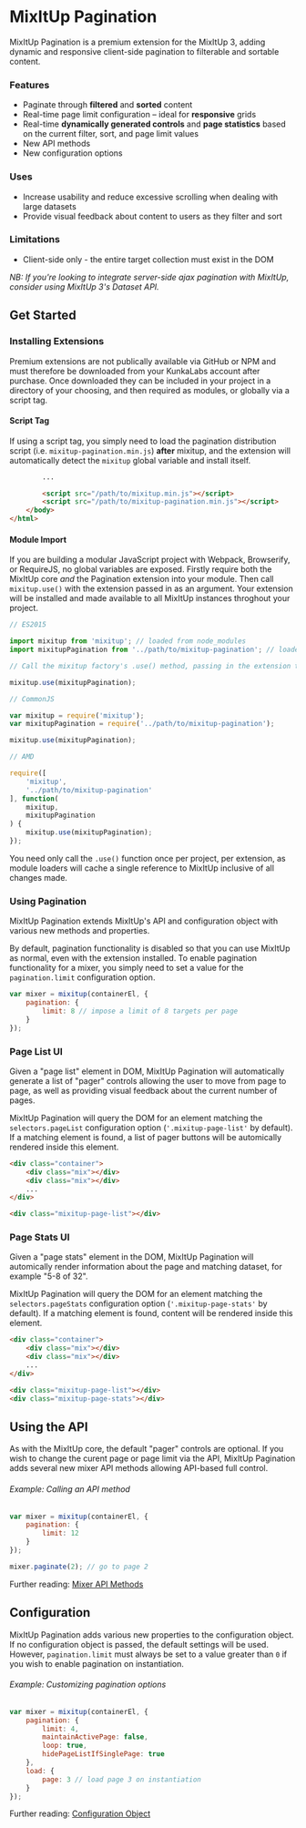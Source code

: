 # MixItUp Pagination

MixItUp Pagination is a premium extension for the MixItUp 3, adding dynamic and responsive client-side pagination to filterable and sortable content.

### Features

- Paginate through **filtered** and **sorted** content
- Real-time page limit configuration – ideal for **responsive** grids
- Real-time **dynamically generated controls** and **page statistics** based on the current filter, sort, and page limit values
- New API methods
- New configuration options

### Uses

- Increase usability and reduce excessive scrolling when dealing with large datasets
- Provide visual feedback about content to users as they filter and sort

### Limitations

- Client-side only - the entire target collection must exist in the DOM

*NB: If you're looking to integrate server-side ajax pagination with MixItUp, consider using MixItUp 3's Dataset API.*

## Get Started

### Installing Extensions

Premium extensions are not publically available via GitHub or NPM and must therefore be downloaded from your KunkaLabs account after purchase. Once downloaded they can be included in your project in a directory of your choosing, and then required as modules, or globally via a script tag.

#### Script Tag

If using a script tag, you simply need to load the pagination distribution script (i.e. `mixitup-pagination.min.js`) **after** mixitup, and the extension will automatically detect the `mixitup` global variable and install itself.

```html
        ...

        <script src="/path/to/mixitup.min.js"></script>
        <script src="/path/to/mixitup-pagination.min.js"></script>
    </body>
</html>
```

#### Module Import

If you are building a modular JavaScript project with Webpack, Browserify, or RequireJS, no global variables are exposed. Firstly require both the MixItUp core *and* the Pagination extension into your module. Then call `mixitup.use()` with the extension passed in as an argument. Your extension will be installed and made available to all MixItUp instances throghout your project.

```js
// ES2015

import mixitup from 'mixitup'; // loaded from node_modules
import mixitupPagination from '../path/to/mixitup-pagination'; // loaded from a directory of your choice within your project

// Call the mixitup factory's .use() method, passing in the extension to install it

mixitup.use(mixitupPagination);
```

```js
// CommonJS

var mixitup = require('mixitup');
var mixitupPagination = require('../path/to/mixitup-pagination');

mixitup.use(mixitupPagination);
```

```js
// AMD

require([
    'mixitup',
    '../path/to/mixitup-pagination'
], function(
    mixitup,
    mixitupPagination
) {
    mixitup.use(mixitupPagination);
});
```

You need only call the `.use()` function once per project, per extension, as module loaders will cache a single reference to MixItUp inclusive of all changes made.

### Using Pagination

MixItUp Pagination extends MixItUp's API and configuration object with various new methods and properties.

By default, pagination functionality is disabled so that you can use MixItUp as normal, even with the extension installed. To enable pagination functionality for a mixer, you simply need to set a value for the `pagination.limit` configuration option.

```js
var mixer = mixitup(containerEl, {
    pagination: {
        limit: 8 // impose a limit of 8 targets per page
    }
});
```

### Page List UI

Given a "page list" element in DOM, MixItUp Pagination will automatically generate a list of "pager" controls allowing the user to move from page to page, as well as providing visual feedback about the current number of pages.

MixItUp Pagination will query the DOM for an element matching the `selectors.pageList` configuration option (`'.mixitup-page-list'` by default). If a matching element is found, a list of pager buttons will be automically rendered inside this element.

```html
<div class="container">
    <div class="mix"></div>
    <div class="mix"></div>
    ...
</div>

<div class="mixitup-page-list"></div>
```

### Page Stats UI

Given a "page stats" element in the DOM, MixItUp Pagination will automically render information about the page and matching dataset, for example "5-8 of 32".

MixItUp Pagination will query the DOM for an element matching the `selectors.pageStats` configuration option (`'.mixitup-page-stats'` by default). If a matching element is found, content will be rendered inside this element.

```html
<div class="container">
    <div class="mix"></div>
    <div class="mix"></div>
    ...
</div>

<div class="mixitup-page-list"></div>
<div class="mixitup-page-stats"></div>
```

## Using the API

As with the MixItUp core, the default "pager" controls are optional. If you wish to change the curent page or page limit via the API, MixItUp Pagination adds several new mixer API methods allowing API-based full control.

###### Example: Calling an API method

```js
var mixer = mixitup(containerEl, {
    pagination: {
        limit: 12
    }
});

mixer.paginate(2); // go to page 2
```

Further reading: [Mixer API Methods](./docs/mixitup.Mixer.md)

## Configuration

MixItUp Pagination adds various new properties to the configuration object. If no configuration object is passed, the default settings will be used. However, `pagination.limit` must always be set to a value greater than `0` if you wish to enable pagination on instantiation.

###### Example: Customizing pagination options

```js
var mixer = mixitup(containerEl, {
    pagination: {
        limit: 4,
        maintainActivePage: false,
        loop: true,
        hidePageListIfSinglePage: true
    },
    load: {
        page: 3 // load page 3 on instantiation
    }
});
```

Further reading: [Configuration Object](/docs/mixitup.Config.md)

